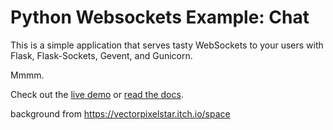 # Python Websockets Example: Chat

This is a simple application that serves tasty WebSockets to your users
with Flask, Flask-Sockets, Gevent, and Gunicorn.

Mmmm.

Check out the [live demo](http://flask-chat.herokuapp.com) or [read the docs](https://devcenter.heroku.com/articles/python-websockets).

background from https://vectorpixelstar.itch.io/space